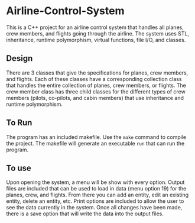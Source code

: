 # Airline-Control-System

This is a C++ project for an airline control system that handles all planes, crew members, and flights going through the airline. The system uses STL, inheritance, runtime polymorphism, virtual functions, file I/O, and classes. 

## Design
There are 3 classes that give the specifications for planes, crew members, and flights. 
Each of these classes have a corresponding collection class that handles the entire collection of planes, crew members, or flights.
The crew member class has three child classes for the different types of crew members (pilots, co-pilots, and cabin members) that use inheritance and runtime polymorphism.

## To Run
The program has an included makefile. Use the `make` command to compile the project. 
The makefile will generate an executable `run` that can run the program. 

## To use
Upon opening the system, a menu will be show with every option. 
Output files are included that can be used to load in data (menu option 19) for the planes, crew, and flights.
From there you can add an entity, edit an existing entity, delete an entity, etc.
Print options are included to allow the user to see the data currently in the system. 
Once all changes have been made, there is a save option that will write the data into the output files. 
